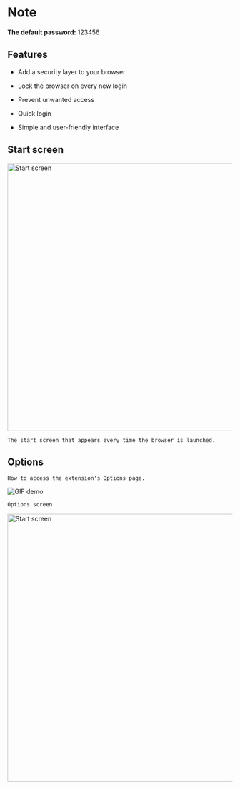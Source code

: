 # Note

**The default password:** 123456

## Features

- Add a security layer to your browser

- Lock the browser on every new login

- Prevent unwanted access

- Quick login

- Simple and user-friendly interface

## Start screen

<img src="https://i.postimg.cc/gkgNt29m/Screenshot-2025-07-20-104625.png" alt="Start screen" width="600"/>

`The start screen that appears every time the browser is launched.`

## Options

`How to access the extension's Options page.`

![GIF demo](https://media4.giphy.com/media/v1.Y2lkPTc5MGI3NjExOTlqcDI0b2JsdmxnMDlkbWM4ZTdxeTBia3NtNzB0cHpienloM2hqMiZlcD12MV9pbnRlcm5hbF9naWZfYnlfaWQmY3Q9Zw/pUjCCfM9u3wtWl7a7J/giphy.gif)

`Options screen`

<img src="https://i.postimg.cc/vHY0v6N0/Screenshot-2025-07-20-104726.png" alt="Start screen" width="600"/>



